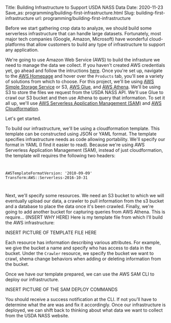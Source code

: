 Title: Building Infrastructure to Support USDA NASS Data
Date: 2020-11-23
Save_as: programming/building-first-infrastructure.html
Slug: building-first-infrastructure
url: programming/building-first-infrastructure

Before we start gathering crop data to analyze, we should build some serverless infrastructure that can handle large datasets. Fortunately, most major tech companies (Google, Amazon, Microsoft) have wonderful cloud-platforms that allow customers to build any type of infrastructure to support any application.

We're going to use Amazon Web Service (AWS) to build the infrasture we need to manage the data we collect. If you haven't created AWS credentials yet, go ahead and follow the intructions [here](https://portal.aws.amazon.com/billing/signup#/start). Once you're set up, navigate to the [AWS Homepage](https://aws.amazon.com) and hover over the ```Products``` tab, you'll see a variety of solutions from which to choose. For this project, we'll be using [AWS Simple Storage Service](https://aws.amazon.com/s3) or S3, [AWS Glue](https://aws.amazon.com/glue/?nc2=h_ql_prod_an_glu&whats-new-cards.sort-by=item.additionalFields.postDateTime&whats-new-cards.sort-order=desc), and [AWS Athena](https://aws.amazon.com/athena/?nc2=h_ql_prod_an_ath&whats-new-cards.sort-by=item.additionalFields.postDateTime&whats-new-cards.sort-order=desc). We'll be using S3 to store the files we request from the USDA NASS API. We'll use Glue to crawl our S3 bucket and then use Athena to query that information. To set it all up, we'll use [AWS Serverless Application Management (SAM)](https://docs.aws.amazon.com/serverless-application-model/?id=docs_gateway) and [AWS Cloudformation](https://aws.amazon.com/cloudformation/?nc2=h_ql_prod_mg_cfA). 

Let's get started.

To build our infrastructure, we'll be using a cloudformation template. This template can be constructed using JSON or YAML format. The template specifies infrastructure needs as code allowing portability. We'll specify our format in YAML (I find it easier to read). Because we're using AWS Serverless Application Management (SAM), instead of just cloudformation, the template will requires the following two headers:

<code class="aws-infrastructure-code">
<pre>
<span class="infra-variable">AWSTemplateFormatVersion</span><span class="colon">:</span><span class="infra-string-value"> '2010-09-09'</span>
<span class="infra-variable">Transform</span><span class="colon">:</span><span class="infra-noq-string-value">AWS::Serverless-2016-10-31</span>
</pre>
</code>

Next, we'll specify some resources. We need an S3 bucket to which we will eventually upload our data, a crawler to pull information from the s3 bucket and a database to place the data once it's been crawled. Finally, we're going to add another bucket for capturing queries from AWS Athena. This is require... (INSERT WHY HERE) Here is my template file from which I'll build the AWS infrastructure:

INSERT PICTURE OF TEMPLATE FILE HERE

Each resource has information describing various attributes. For example, we give the bucket a name and specify who has access to data in the bucket. Under the ```Crawler``` resource, we specify the bucket we want to crawl, shema change behaviors when adding or deleting information from the bucket. 

Once we have our template prepared, we can use the AWS SAM CLI to deploy our infrastructure.

INSERT PICTURE OF THE SAM DEPLOY COMMANDS

You should receive a success notification at the CLI. If not you'll have to determine what the are was and fix it accordingly. Once our infrastructure is deployed, we can shift back to thinking about what data we want to collect from the USDA NASS website. 

